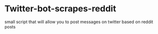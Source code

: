 # Twitter-bot-scrapes-reddit
small script that will allow you to post messages on twitter based on reddit posts
